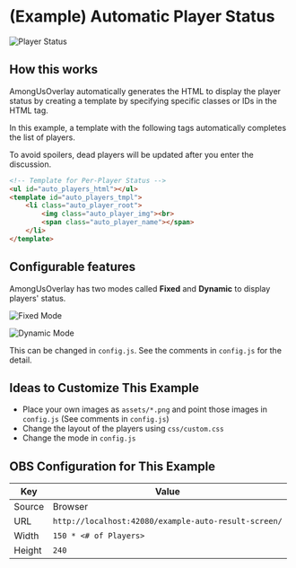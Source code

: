 # (Example) Automatic Player Status

![Player Status](https://media.githubusercontent.com/media/kurokobo/storage/main/amongus-overlay/example-auto-player-status.gif)

## How this works

AmongUsOverlay automatically generates the HTML to display the player status by creating a template by specifying specific classes or IDs in the HTML tag.

In this example, a template with the following tags automatically completes the list of players.

To avoid spoilers, dead players will be updated after you enter the discussion.

```html
<!-- Template for Per-Player Status -->
<ul id="auto_players_html"></ul>
<template id="auto_players_tmpl">
    <li class="auto_player_root">
        <img class="auto_player_img"><br>
        <span class="auto_player_name"></span>
    </li>
</template>
```

## Configurable features

AmongUsOverlay has two modes called **Fixed** and **Dynamic** to display players' status.

![Fixed Mode](https://media.githubusercontent.com/media/kurokobo/storage/main/amongus-overlay/example-auto-player-status-fixed.gif)

![Dynamic Mode](https://media.githubusercontent.com/media/kurokobo/storage/main/amongus-overlay/example-auto-player-status-dynamic.gif)

This can be changed in `config.js`. See the comments in `config.js` for the detail.

## Ideas to Customize This Example

* Place your own images as `assets/*.png` and point those images in `config.js` (See comments in `config.js`)
* Change the layout of the players using `css/custom.css`
* Change the mode in `config.js`

## OBS Configuration for This Example

| Key | Value |
|-|-|
| Source | Browser |
| URL | `http://localhost:42080/example-auto-result-screen/` |
| Width | `150 * <# of Players>` |
| Height | `240` |
